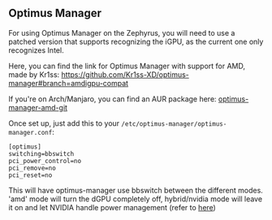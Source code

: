 ## Optimus Manager

For using Optimus Manager on the Zephyrus, you will need to use a patched version that supports recognizing the iGPU, as the current one only recognizes Intel.

Here, you can find the link for Optimus Manager with support for AMD, made by Kr1ss:
https://github.com/Kr1ss-XD/optimus-manager#branch=amdigpu-compat

If you're on Arch/Manjaro, you can find an AUR package here:
[optimus-manager-amd-git](https://aur.archlinux.org/packages/optimus-manager-amd-git/)

Once set up, just add this to your `/etc/optimus-manager/optimus-manager.conf`:
```
[optimus]
switching=bbswitch
pci_power_control=no
pci_remove=no
pci_reset=no
```
This will have optimus-manager use bbswitch between the different modes. 'amd' mode will turn the dGPU completely off, hybrid/nvidia mode will leave it on and let NVIDIA handle power management (refer to [here](https://asus-linux.org/wiki/rog-zephyrus/g14-and-g15/hardware/graphics/#power-management))
